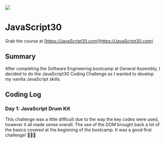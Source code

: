 ﻿![](https://javascript30.com/images/JS3-social-share.png)

# JavaScript30
Grab the course at [https://JavaScript30.com](https://JavaScript30.com)

## Summary
After completing the Software Engineering bootcamp at General Assembly, I decided to do the JavaScript30 Coding Challenge as I wanted to develop my vanilla JavaScript skills.

## Coding Log
### Day 1: JavaScript Drum Kit
This challenge was a little difficult due to the way the key codes were used, however it all made sense overall. The use of the DOM brought back a lot of the basics covered at the beginning of the bootcamp. It was a good first challenge! 👩🏽‍💻